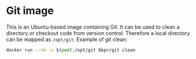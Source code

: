 # Git image
This is an Ubuntu-based image containing Git. It can be used to clean a directory
or checkout code from version control. Therefore a local directory can be mapped
as ``/opt/git``. Example of git clean:
```sh
docker run --rm -v $(pwd):/opt/git bkpr/git clean
```
